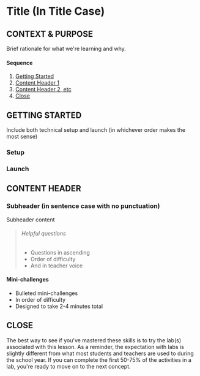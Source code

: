# Title (In Title Case)

## CONTEXT & PURPOSE

Brief rationale for what we're learning and why.

#### Sequence

1. [Getting Started](#getting-started)
3. [Content Header 1](#content-header)
4. [Content Header 2, etc](#etc)
5. [Close](#close)

## <a href="getting-started"></a>GETTING STARTED

Include both technical setup and launch (in whichever order makes the most sense)

### Setup


### Launch


## <a href="content-header"></a>CONTENT HEADER

### Subheader (in sentence case with no punctuation)

Subheader content

> ###### Helpful questions
> * Questions in ascending
> * Order of difficulty
> * And in teacher voice

#### Mini-challenges
* Bulleted mini-challenges
* In order of difficulty
* Designed to take 2-4 minutes total

## <a href="close"></a>CLOSE

The best way to see if you've mastered these skills is to try the lab(s) associated with this lesson. As a reminder, the expectation with labs is slightly different from what most students and teachers are used to during the school year. If you can complete the first 50-75% of the activities in a lab, you're ready to move on to the next concept. 
